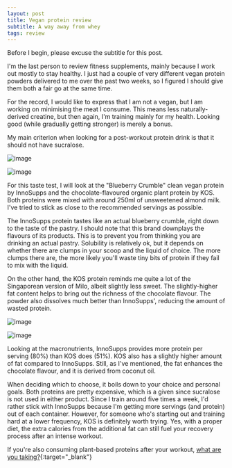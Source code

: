 ```yaml
---
layout: post
title: Vegan protein review
subtitle: A way away from whey
tags: review
---
```


Before I begin, please excuse the subtitle for this post.

I'm the last person to review fitness supplements, mainly because I work out mostly to stay healthy. I just had a couple of very different vegan protein powders delivered to me over the past two weeks, so I figured I should give them both a fair go at the same time.

For the record, I would like to express that I am not a vegan, but I am working on minimising the meat I consume. This means less naturally-derived creatine, but then again, I'm training mainly for my health. Looking good (while gradually getting stronger) is merely a bonus.

My main criterion when looking for a post-workout protein drink is that it should not have sucralose.

![image](/assets/img/reviews/InnoSupps-blueberry.jpg)

![image](/assets/img/reviews/KOS-front.jpg)

For this taste test, I will look at the "Blueberry Crumble" clean vegan protein by InnoSupps and the chocolate-flavoured organic plant protein by KOS. Both proteins were mixed with around 250ml of unsweetened almond milk. I've tried to stick as close to the recommended servings as possible.

The InnoSupps protein tastes like an actual blueberry crumble, right down to the taste of the pastry. I should note that this brand downplays the flavours of its products. This is to prevent you from thinking you are drinking an actual pastry. Solubility is relatively ok, but it depends on whether there are clumps in your scoop and the liquid of choice. The more clumps there are, the more likely you'll waste tiny bits of protein if they fail to mix with the liquid.

On the other hand, the KOS protein reminds me quite a lot of the Singaporean version of Milo, albeit slightly less sweet. The slightly-higher fat content helps to bring out the richness of the chocolate flavour. The powder also dissolves much better than InnoSupps', reducing the amount of wasted protein.

![image](/assets/img/reviews/InnoSupps-blueberry-back.jpg)

![image](/assets/img/reviews/KOS-back.jpg)

Looking at the macronutrients, InnoSupps provides more protein per serving (80%) than KOS does (51%). KOS also has a slightly higher amount of fat compared to InnoSupps. Still, as I've mentioned, the fat enhances the chocolate flavour, and it is derived from coconut oil.

When deciding which to choose, it boils down to your choice and personal goals. Both proteins are pretty expensive, which is a given since sucralose is not used in either product. Since I train around five times a week, I'd rather stick with InnoSupps because I'm getting more servings (and protein) out of each container. However, for someone who's starting out and training hard at a lower frequency, KOS is definitely worth trying. Yes, with a proper diet, the extra calories from the additional fat can still fuel your recovery process after an intense workout.

If you're also consuming plant-based proteins after your workout, [what are you taking?](https://twitter.com/RBurn_Ave_Zach/status/1552099105593184256){:target="_blank"}
